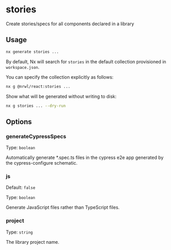 # stories

Create stories/specs for all components declared in a library

## Usage

```bash
nx generate stories ...
```

By default, Nx will search for `stories` in the default collection provisioned in `workspace.json`.

You can specify the collection explicitly as follows:

```bash
nx g @nrwl/react:stories ...
```

Show what will be generated without writing to disk:

```bash
nx g stories ... --dry-run
```

## Options

### generateCypressSpecs

Type: `boolean`

Automatically generate \*.spec.ts files in the cypress e2e app generated by the cypress-configure schematic.

### js

Default: `false`

Type: `boolean`

Generate JavaScript files rather than TypeScript files.

### project

Type: `string`

The library project name.
